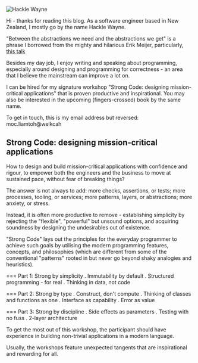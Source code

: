 ![Hackle Wayne](https://s3.ap-southeast-2.amazonaws.com/hacklewayne.com/avatar.jpg)

Hi - thanks for reading this blog. As a software engineer based in New Zealand, I mostly go by the name Hackle Wayne.

"Between the abstractions we need and the abstractions we get" is a phrase I borrowed from the mighty and hilarious Erik Meijer, particularly, [this talk](https://www.youtube.com/watch?v=NKeHrApPWlo)

Besides my day job, I enjoy writing and speaking about programming, especially around designing and programming for correctness - an area that I believe the mainstream can improve a lot on.

I can be hired for my signature workshop "Strong Code: designing mission-critical applications" that is proven productive and inspirational. You may also be interested in the upcoming (fingers-crossed) book by the same name.

To get in touch, this is my email address but reversed: moc.liamtoh@welkcah

## Strong Code: designing mission-critical applications

How to design and build mission-critical applications with confidence and rigour, to empower both the engineers and the business to move at sustained pace, without fear of breaking things?

The answer is not always to add: more checks, assertions, or tests; more processes, tooling, or services; more patterns, layers, or abstractions; more anxiety, or stress.

Instead, it is often more productive to remove - establishing simplicity by rejecting the "flexible", "powerful" but unsound options, and acquiring soundness by designing the undesirables out of existence.

"Strong Code" lays out the principles for the everyday programmer to achieve such goals by utilising the modern programming features, concepts, and philosophies (which are different from some of the conventional "patterns" rooted in but never go beyond shaky analogies and heuristics).

=== Part 1: Strong by simplicity
. Immutability by default
. Structured programming - for real
. Thinking in data, not code

=== Part 2: Strong by type
. Construct, don't compute
. Thinking of classes and functions as one
. Interface as capability
. Error as value

=== Part 3: Strong by discipline
. Side effects as parameters
. Testing with no fuss
. 2-layer architecture

To get the most out of this workshop, the participant should have experience in building non-trivial applications in a modern language.

Usually, the workshops feature unexpected tangents that are inspirational and rewarding for all.
